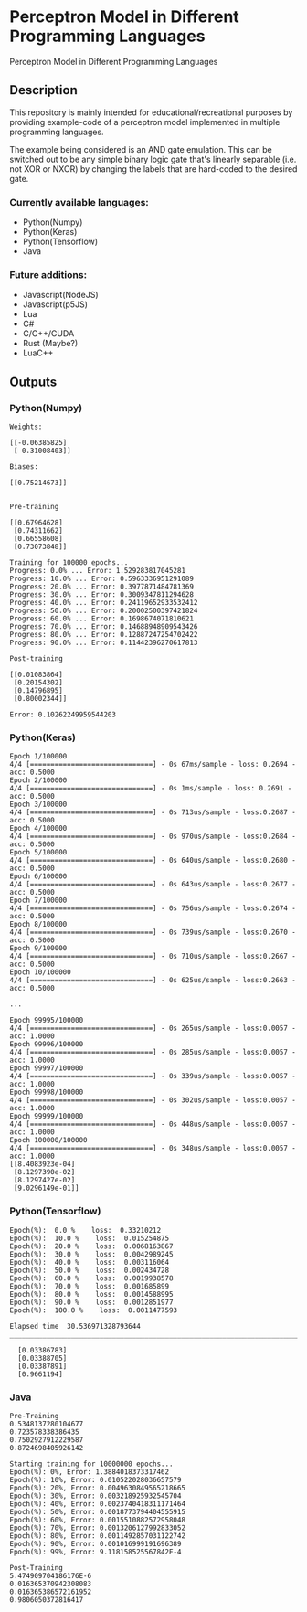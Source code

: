 # Perceptron Model in Different Programming Languages
Perceptron Model in Different Programming Languages

## Description

This repository is mainly intended for educational/recreational purposes by providing example-code of a perceptron model implemented in multiple programming languages.

The example being considered is an AND gate emulation. This can be switched out to be any simple binary logic gate that's linearly separable (i.e. not XOR or NXOR) by changing the labels that are hard-coded to the desired gate. 

### Currently available languages:
- Python(Numpy)
- Python(Keras)
- Python(Tensorflow)
- Java

### Future additions:
- Javascript(NodeJS)
- Javascript(p5JS)
- Lua
- C#
- C/C++/CUDA
- Rust (Maybe?)
- LuaC++

## Outputs

### Python(Numpy)

```
Weights:

[[-0.06385825]
 [ 0.31008403]]

Biases:

[[0.75214673]]


Pre-training

[[0.67964628]
 [0.74311662]
 [0.66558608]
 [0.73073848]]

Training for 100000 epochs...
Progress: 0.0% ... Error: 1.529283817045281
Progress: 10.0% ... Error: 0.5963336951291089
Progress: 20.0% ... Error: 0.3977871484781369
Progress: 30.0% ... Error: 0.3009347811294628
Progress: 40.0% ... Error: 0.24119652933532412
Progress: 50.0% ... Error: 0.20002500397421824
Progress: 60.0% ... Error: 0.1698674071810621
Progress: 70.0% ... Error: 0.14688948909543426
Progress: 80.0% ... Error: 0.12887247254702422
Progress: 90.0% ... Error: 0.11442396270617813

Post-training

[[0.01083864]
 [0.20154302]
 [0.14796895]
 [0.80002344]]

Error: 0.10262249959544203
```

### Python(Keras)

```
Epoch 1/100000
4/4 [==============================] - 0s 67ms/sample - loss: 0.2694 - acc: 0.5000
Epoch 2/100000
4/4 [==============================] - 0s 1ms/sample - loss: 0.2691 - acc: 0.5000
Epoch 3/100000
4/4 [==============================] - 0s 713us/sample - loss:0.2687 - acc: 0.5000
Epoch 4/100000
4/4 [==============================] - 0s 970us/sample - loss:0.2684 - acc: 0.5000
Epoch 5/100000
4/4 [==============================] - 0s 640us/sample - loss:0.2680 - acc: 0.5000
Epoch 6/100000
4/4 [==============================] - 0s 643us/sample - loss:0.2677 - acc: 0.5000
Epoch 7/100000
4/4 [==============================] - 0s 756us/sample - loss:0.2674 - acc: 0.5000
Epoch 8/100000
4/4 [==============================] - 0s 739us/sample - loss:0.2670 - acc: 0.5000
Epoch 9/100000
4/4 [==============================] - 0s 710us/sample - loss:0.2667 - acc: 0.5000
Epoch 10/100000
4/4 [==============================] - 0s 625us/sample - loss:0.2663 - acc: 0.5000

...

Epoch 99995/100000
4/4 [==============================] - 0s 265us/sample - loss:0.0057 - acc: 1.0000
Epoch 99996/100000
4/4 [==============================] - 0s 285us/sample - loss:0.0057 - acc: 1.0000
Epoch 99997/100000
4/4 [==============================] - 0s 339us/sample - loss:0.0057 - acc: 1.0000
Epoch 99998/100000
4/4 [==============================] - 0s 302us/sample - loss:0.0057 - acc: 1.0000
Epoch 99999/100000
4/4 [==============================] - 0s 448us/sample - loss:0.0057 - acc: 1.0000
Epoch 100000/100000
4/4 [==============================] - 0s 348us/sample - loss:0.0057 - acc: 1.0000
[[8.4083923e-04]
 [8.1297390e-02]
 [8.1297427e-02]
 [9.0296149e-01]]
```

### Python(Tensorflow)

```
Epoch(%):  0.0 %    loss:  0.33210212
Epoch(%):  10.0 %    loss:  0.015254875
Epoch(%):  20.0 %    loss:  0.0068163867
Epoch(%):  30.0 %    loss:  0.0042989245
Epoch(%):  40.0 %    loss:  0.003116064
Epoch(%):  50.0 %    loss:  0.002434728
Epoch(%):  60.0 %    loss:  0.0019938578
Epoch(%):  70.0 %    loss:  0.001685899
Epoch(%):  80.0 %    loss:  0.0014588995
Epoch(%):  90.0 %    loss:  0.0012851977
Epoch(%):  100.0 %    loss:  0.0011477593

Elapsed time  30.536971328793644
________________________________________________________________________________

  [0.03386783]
  [0.03388705]
  [0.03387891]
  [0.9661194]
```
### Java
```
Pre-Training
0.5348137280104677
0.723578338386435
0.7502927912229587
0.8724698405926142

Starting training for 10000000 epochs...
Epoch(%): 0%, Error: 1.3884018373317462
Epoch(%): 10%, Error: 0.010522028036657579
Epoch(%): 20%, Error: 0.0049630849565218665
Epoch(%): 30%, Error: 0.003218925932545704
Epoch(%): 40%, Error: 0.0023740418311171464
Epoch(%): 50%, Error: 0.0018773794404555915
Epoch(%): 60%, Error: 0.0015510882572958048
Epoch(%): 70%, Error: 0.0013206127992833052
Epoch(%): 80%, Error: 0.0011492857031122742
Epoch(%): 90%, Error: 0.001016999191696389
Epoch(%): 99%, Error: 9.118158525567842E-4

Post-Training
5.474909704186176E-6
0.016365370942308083
0.016365386572161952
0.9806050372816417
```
